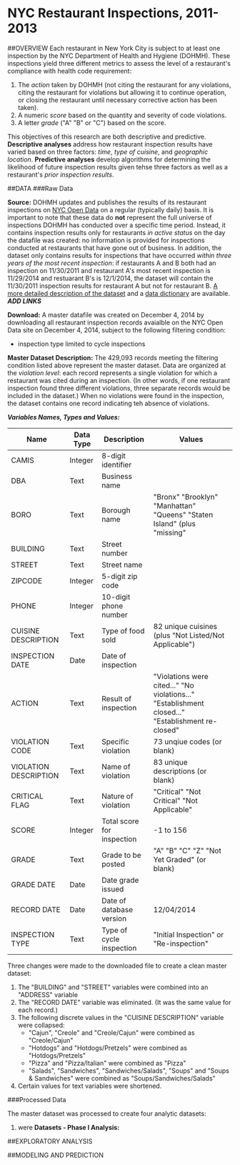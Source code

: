 NYC Restaurant Inspections, 2011-2013
=====================================

##OVERVIEW
Each restaurant in New York City is subject to at least one inspection by the NYC Department of Health and Hygiene (DOHMH). These inspections yield three different metrics to assess the level of a restaurant's compliance with health code requirement:

1. The *action* taken by DOHMH (not citing the restaurant for any violations, citing the restaurant for violations but allowing it to continue operation, or closing the restaurant until necessary corrective action has been taken).
2. A numeric *score* based on the quantity and severity of code violations.
3. A letter *grade* ("A" "B" or "C") based on the score.

This objectives of this research are both descriptive and predictive.  **Descriptive analyses** address how restaurant inspection results have varied based on three factors: *time*, *type of cuisine*, and *geographic location*.  **Predictive analyses** develop algorithms for determining the likelihood of future inspection results given tehse three factors as well as a restaurant's *prior inspection results*.

##DATA
###Raw Data

**Source:** DOHMH updates and publishes the results of its restaurant inspections on [NYC Open Data](https://data.cityofnewyork.us/Health/DOHMH-New-York-City-Restaurant-Inspection-Results/xx67-kt59) on a regular (typically daily) basis.  It is important to note that these data do **not** represent the full universe of inspections DOHMH has conducted over a specific time period.  Instead, it contains inspection results only for restaurants *in active status* on the day the datafile was created: no information is provided for inspections conducted at restaurants that have gone out of business.  In addition, the dataset only contains results for inspections that have occurred *within three years of the most recent inspection*: if restaurants A and B both had an inspection on 11/30/2011 and restaurant A's most recent inspection is 11/29/2014 and restuarant B's is 12/1/2014, the dataset will contain the 11/30/2011 inspection results for restaurant A but not for restaurant B.  [A more detailed description of the dataset](www) and a [data dictionary](www) are available.  ***ADD LINKS*** 

**Download:** A master datafile was created on December 4, 2014 by downloading all restaurant inspection records avaialble on the NYC Open Data site on December 4, 2014, subject to the following filtering condition:

* inspection type limited to cycle inspections

**Master Dataset Description:** The 429,093 records meeting the filtering condition listed above represent the master dataset.  Data are organized at the *violation level*: each record represents a single violation for which a restaurant was cited during an inspection.  (In other words, if one restaurant inspection found three different violations, three separate records would be included in the dataset.)  When no violations were found in the inspection, the dataset contains one record indicating teh absence of violations.

***Variables Names, Types and Values:***

Name                  |Data Type |Description                |Values
----------------------|----------|---------------------------|-------------------------------------------------
CAMIS                 |Integer   |8-digit identifier         |
DBA                   |Text      |Business name              |
BORO                  |Text      |Borough name               |"Bronx" "Brooklyn" "Manhattan" "Queens" "Staten Island" (plus "missing"
BUILDING              |Text      |Street number              |
STREET                |Text      |Street name                |
ZIPCODE               |Integer   |5-digit zip code           |
PHONE                 |Integer   |10-digit phone number      |
CUISINE DESCRIPTION   |Text      |Type of food sold          |82 unique cuisines (plus "Not Listed/Not Applicable")
INSPECTION DATE       |Date      |Date of inspection         |
ACTION                |Text      |Result of inspection       |"Violations were cited..." "No violations..." "Establishment closed..." "Establishment re-closed"
VIOLATION CODE        |Text      |Specific violation         |73 unqiue codes (or blank)
VIOLATION DESCRIPTION |Text      |Name of violation          |83 unique descriptions (or blank)
CRITICAL FLAG         |Text      |Nature of violation        |"Critical" "Not Critical" "Not Applicable"
SCORE                 |Integer   |Total score for inspection |-1 to 156
GRADE                 |Text      |Grade to be posted         |"A" "B" "C" "Z" "Not Yet Graded" (or blank)
GRADE DATE            |Date      |Date grade issued          |
RECORD DATE           |Date      |Date of database version   |12/04/2014
INSPECTION TYPE       |Text      |Type of cycle inspection   |"Initial Inspection" or "Re-inspection"

Three changes were made to the downloaded file to create a clean master dataset:

1. The "BUILDING" and "STREET" variables were combined into an "ADDRESS" variable
2. The "RECORD DATE" variable was eliminated.  (It was the same value for each record.)
3. The following discrete values in the "CUISINE DESCRIPTION" variable were collapsed:
    * "Cajun", "Creole" and "Creole/Cajun" were combined as "Creole/Cajun"
    * "Hotdogs" and "Hotdogs/Pretzels" were combined as "Hotdogs/Pretzels"
    * "Pizza" and "Pizza/Italian" were combined as "Pizza"
    * "Salads", "Sandwiches", "Sandwiches/Salads", "Soups" and "Soups & Sandwiches" were combined as "Soups/Sandwiches/Salads"
4. Certain values for text variables were shortened.

###Processed Data

The master dataset was processed to create four analytic datasets:

1. were
**Datasets - Phase I Analysis:**


##EXPLORATORY ANALYSIS

##MODELING AND PREDICTION
